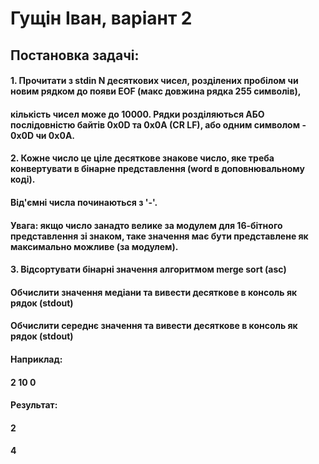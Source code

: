 # Гущін Іван, варіант 2

## Постановка задачі: 
#### 1. Прочитати з stdin N десяткових чисел, розділених пробілом чи новим рядком до появи EOF (макс довжина рядка 255 символів),
#### кількість чисел може до 10000. Рядки розділяються АБО послідовністю байтів 0x0D та 0x0A (CR LF), або одним символом - 0x0D чи 0x0A.

#### 2. Кожне число це ціле десяткове знакове число, яке треба конвертувати в бінарне представлення (word в доповнювальному коді).
#### Від'ємні числа починаються з '-'.
#### Увага: якщо число занадто велике за модулем для 16-бітного представлення зі знаком, таке значення має бути представлене як максимально можливе (за модулем).

#### 3. Відсортувати бінарні значення алгоритмом merge sort (asc)
#### Обчислити значення медіани та вивести десяткове в консоль як рядок (stdout)
#### Обчислити середнє значення та вивести десяткове в консоль як рядок (stdout)

#### Наприклад:
#### 2 10 0

#### Результат:
#### 2
#### 4  
